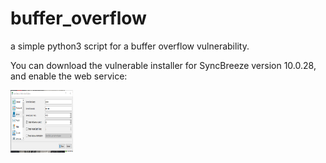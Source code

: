 # buffer_overflow
a simple python3 script for a buffer overflow vulnerability.

You can download the vulnerable installer for SyncBreeze version 10.0.28, and enable the web service:

<img src="SyncBreeze.png" width="100" height="100">
